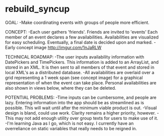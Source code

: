 # rebuild_syncup

GOAL:
  -Make coordinating events with groups of people more efficient.

CONCEPT:
  -Each user gathers 'friends'.  Friends are invited to 'events'  Each member of an event declares a few availabilities.  Availabilities are visualized for easy scheduling.  Eventually, a final date is decided upon and marked.
  -Early concept image http://imgur.com/1nJaRLW
  
TECHNICAL ROADMAP:
  -The user inputs availability information with DatePickers and TimePickers.  This information is added to an ArrayList<HashMap>, and stored in an XML.  It is then sent to all members of that event and stored in local XML's as a distributed database.
  -All availabilities are overlaid over a grid representing a 1 week span (see concept image) for a graphical representation of when the event can take place.  Personal availabilities are also shown in views below, where they can be deleted.
  
POTENTIAL PROBLEMS:
  -Time inputs can be cumbersome, and people are lazy.  Entering information into the app should be as streamlined as is possible.  This will wait until after the minimum viable product is out.
  -Visual design is bland, could use work.  Clarity remains a higher priority, however.
  -This may not add enough utility over group texts for users to make use of it.
  -I'm learning Java as I go, which is not easy.  I currently have an overreliance on static variables that really needs to be reigned in.
